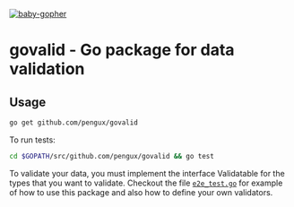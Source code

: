 [![baby-gopher](https://raw2.github.com/drnic/babygopher-site/gh-pages/images/babygopher-badge.png)](http://www.babygopher.org)

# govalid - Go package for data validation

## Usage
```bash
go get github.com/pengux/govalid
```

To run tests:
```bash
cd $GOPATH/src/github.com/pengux/govalid && go test
```

To validate your data, you must implement the interface Validatable for the types that you want to validate. Checkout the file [`e2e_test.go`](https://github.com/pengux/govalid/blob/master/e2e_test.go) for example of how to use this package and also how to define your own validators.

